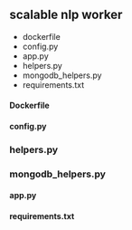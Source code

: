 ## scalable nlp worker
- dockerfile
- config.py
- app.py
- helpers.py
- mongodb_helpers.py
- requirements.txt

#### Dockerfile


#### config.py


### helpers.py


### mongodb_helpers.py


#### app.py


#### requirements.txt

